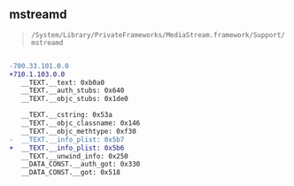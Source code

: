 ## mstreamd

> `/System/Library/PrivateFrameworks/MediaStream.framework/Support/mstreamd`

```diff

-700.33.101.0.0
+710.1.103.0.0
   __TEXT.__text: 0xb0a0
   __TEXT.__auth_stubs: 0x640
   __TEXT.__objc_stubs: 0x1de0

   __TEXT.__cstring: 0x53a
   __TEXT.__objc_classname: 0x146
   __TEXT.__objc_methtype: 0xf30
-  __TEXT.__info_plist: 0x5b7
+  __TEXT.__info_plist: 0x5b6
   __TEXT.__unwind_info: 0x250
   __DATA_CONST.__auth_got: 0x330
   __DATA_CONST.__got: 0x518

```
